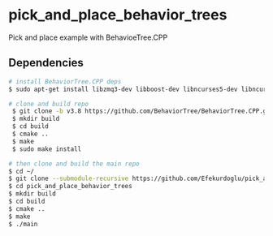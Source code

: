 # pick_and_place_behavior_trees
Pick and place example with BehavioeTree.CPP

## Dependencies
```bash
# install BehaviorTree.CPP deps
$ sudo apt-get install libzmq3-dev libboost-dev libncurses5-dev libncursesw5-dev

# clone and build repo
 $ git clone -b v3.8 https://github.com/BehaviorTree/BehaviorTree.CPP.git
 $ mkdir build
 $ cd build
 $ cmake ..
 $ make
 $ sudo make install

# then clone and build the main repo
$ cd ~/
$ git clone --submodule-recursive https://github.com/Efekurdoglu/pick_and_place_behavior_trees.git
$ cd pick_and_place_behavior_trees
$ mkdir build
$ cd build
$ cmake ..
$ make
$ ./main
```